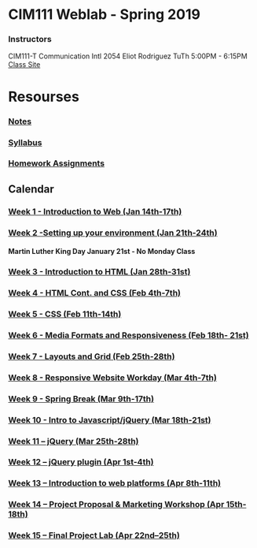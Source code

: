 # CIM111 Weblab - Spring 2019

### Instructors

CIM111-T Communication Intl 2054 Eliot Rodriguez TuTh 5:00PM - 6:15PM [Class Site](https://github.com/eliot84/Weblab)

# Resourses
###  [Notes](https://github.com/UMInteractive/Weblab/wiki)
###  [Syllabus](CIM111-General-Weblab.pdf)
###  [Homework Assignments](https://github.com/UMInteractive/Weblab/wiki/0-Assignments)

## Calendar

### [Week 1 - Introduction to Web (Jan 14th-17th)](https://github.com/UMInteractive/Weblab/wiki/1-Intro-to-the-WWW)

### [Week 2 -Setting up your environment (Jan 21th-24th)](https://github.com/UMInteractive/Weblab/wiki/Setting-Up-Your-Environment)
#### Martin Luther King Day January 21st - No Monday Class

### [Week 3 - Introduction to HTML (Jan 28th-31st)](https://github.com/UMInteractive/Weblab/wiki/2-HTML)

### [Week 4 - HTML Cont. and CSS (Feb 4th-7th)](https://github.com/UMInteractive/Weblab/wiki/3-CSS)

### [Week 5 - CSS (Feb 11th-14th)](https://github.com/UMInteractive/Weblab/wiki/3-CSS)

### [Week 6 - Media Formats and Responsiveness (Feb 18th- 21st)](https://github.com/UMInteractive/Weblab/wiki/4-Media-Queries)

### [Week 7 - Layouts and Grid (Feb 25th-28th)](https://github.com/UMInteractive/Weblab/wiki/5-Layout)

### [Week 8 - Responsive Website Workday (Mar 4th-7th)]()

### [Week 9 - Spring Break (Mar 9th-17th)]()

### [Week 10 - Intro to Javascript/jQuery (Mar 18th-21st)](https://github.com/UMInteractive/Weblab/wiki/6-Javascript)

### [Week 11 – jQuery (Mar 25th-28th)](https://github.com/UMInteractive/Weblab/wiki/6-Javascript)

### [Week 12 – jQuery plugin (Apr 1st-4th)](https://github.com/UMInteractive/Weblab/wiki/7-jQuery-Plugins)

### [Week 13 – Introduction to web platforms (Apr 8th-11th)]()

### [Week 14 – Project Proposal & Marketing Workshop (Apr 15th-18th)](https://github.com/UMInteractive/Weblab/wiki/9-S.E.O.)

### [Week 15 – Final Project Lab (Apr 22nd–25th)]()

<!-- ### [Finals - Dec 6th-12th](https://github.com/UMInteractive/Weblab/wiki/0-Assignments)
CIM111-J - Eliot Rodriguez Dec 12th 5:00-7:30PM

CIM111-Q - William Jattin  Dec 6th 2:00-4:30PM

CIM111-R - Zevensuy Rodriguez Dec 11th 5:00-730PM

CIM111-S - Zevensuy Rodriguez Dec 11th 2:00-4:30PM -->
